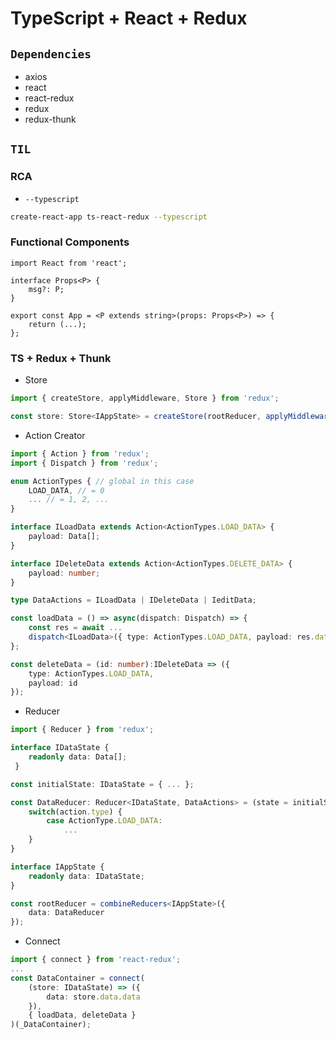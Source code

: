 # TypeScript + React + Redux

## `Dependencies`

-   axios
-   react
-   react-redux
-   redux
-   redux-thunk

## `TIL`

### RCA

-   `--typescript`

```bash
create-react-app ts-react-redux --typescript
```

### Functional Components

```tsx
import React from 'react';

interface Props<P> {
    msg?: P;
}

export const App = <P extends string>(props: Props<P>) => {
    return (...);
};
```

### TS + Redux + Thunk

-   Store

```typescript
import { createStore, applyMiddleware, Store } from 'redux';

const store: Store<IAppState> = createStore(rootReducer, applyMiddleware(thunk));
```

-   Action Creator

```typescript
import { Action } from 'redux';
import { Dispatch } from 'redux';

enum ActionTypes { // global in this case
    LOAD_DATA, // = 0
    ... // = 1, 2, ...
}

interface ILoadData extends Action<ActionTypes.LOAD_DATA> {
    payload: Data[];
}

interface IDeleteData extends Action<ActionTypes.DELETE_DATA> {
    payload: number;
}

type DataActions = ILoadData | IDeleteData | IeditData;

const loadData = () => async(dispatch: Dispatch) => {
    const res = await ...
    dispatch<ILoadData>({ type: ActionTypes.LOAD_DATA, payload: res.data });
};

const deleteData = (id: number):IDeleteData => ({
    type: ActionTypes.LOAD_DATA,
    payload: id
});
```

-   Reducer

```typescript
import { Reducer } from 'redux';

interface IDataState {
    readonly data: Data[];
 }

const initialState: IDataState = { ... };

const DataReducer: Reducer<IDataState, DataActions> = (state = initialState, action) => {
    switch(action.type) {
        case ActionType.LOAD_DATA:
            ...
    }
}

interface IAppState {
    readonly data: IDataState;
}

const rootReducer = combineReducers<IAppState>({
    data: DataReducer
});
```

-   Connect

```typescript
import { connect } from 'react-redux';
...
const DataContainer = connect(
    (store: IDataState) => ({
        data: store.data.data
    }),
    { loadData, deleteData }
)(_DataContainer);
```

